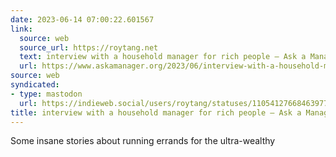 ```yaml
---
date: 2023-06-14 07:00:22.601567
link:
  source: web
  source_url: https://roytang.net
  text: interview with a household manager for rich people — Ask a Manager
  url: https://www.askamanager.org/2023/06/interview-with-a-household-manager-for-rich-people.html
source: web
syndicated:
- type: mastodon
  url: https://indieweb.social/users/roytang/statuses/110541276684639775
title: interview with a household manager for rich people — Ask a Manager
---
```


Some insane stories about running errands for the ultra-wealthy